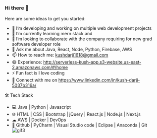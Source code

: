 ### Hi there 👋                                                                                       

Here are some ideas to get you started:

- 🔭 I’m developing and working on multiple web development projects
- 🌱 I’m currently learning mern stack and 
- 👯 I’m looking to collaborate with the company requiring for new grad software developer role
- 💬 Ask me about Java, React, Node, Python, Firebase, AWS
- 📫 How to reach me: kushdarji1618@gmail.com
- 😄 Experience: http://serverless-kush-app.s3-website.us-east-2.amazonaws.com/#/home 
- ⚡ Fun fact is I love coding
- 📄 Connect with me on https://www.linkedin.com/in/kush-darji-5037b316a/

🛠 Tech Stack
- 💻   Java | Python | Javascript
- 🌐   HTML | CSS | Bootstrap | jQuery | React.js | Node.js | Next.js
- ☁    AWS | Docker | DevOps
- 🔧   Github | PyCharm | Visual Studio code | Eclipse | Anaconda | Git
![gif3](https://user-images.githubusercontent.com/49285048/187115289-3922cdd0-5092-4c30-a53c-7298002ce0b5.gif)
